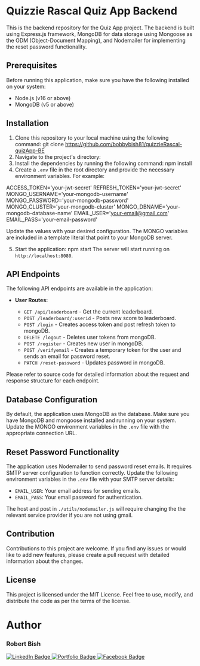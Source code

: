 # Quizzie Rascal Quiz App Backend

This is the backend repository for the Quiz App project. The backend is built using Express.js framework, MongoDB for data storage using Mongoose as the ODM (Object-Document Mapping), and Nodemailer for implementing the reset password functionality.

## Prerequisites

Before running this application, make sure you have the following installed on your system:

- Node.js (v16 or above)
- MongoDB (v5 or above)

## Installation

1. Clone this repository to your local machine using the following command: git clone https://github.com/bobbybish81/quizzieRascal-quizApp-BE
2. Navigate to the project's directory:
3. Install the dependencies by running the following command: npm install
4. Create a `.env` file in the root directory and provide the necessary environment variables. For example:

  ACCESS_TOKEN='your-jwt-secret'
  REFRESH_TOKEN='your-jwt-secret'
  MONGO_USERNAME='your-mongodb-username'
  MONGO_PASSWORD='your-mongodb-password'
  MONGO_CLUSTER='your-mongodb-cluster'
  MONGO_DBNAME='your-mongodb-database-name'
  EMAIL_USER='your-email@gmail.com'
  EMAIL_PASS='your-email-password'

   Update the values with your desired configuration. The MONGO variables are included in a template literal that point to your MongoDB server.

5. Start the application: npm start
   The server will start running on `http://localhost:8080`.

## API Endpoints

The following API endpoints are available in the application:

- **User Routes:**

  - `GET /api/leaderboard` - Get the current leaderboard.
  - `POST /leaderboard/:userid` - Posts new score to leaderboard.
  - `POST /login` - Creates access token and post refresh token to mongoDB.
  - `DELETE /logout` - Deletes user tokens from mongoDB.
  - `POST /register` - Creates new user in mongoDB.
  - `POST /verifyemail` - Creates a temporary token for the user and sends an email for password reset.
  - `PATCH /reset-password` - Updates password in mongoDB.

Please refer to source code for detailed information about the request and response structure for each endpoint.

## Database Configuration

By default, the application uses MongoDB as the database. Make sure you have MongoDB and mongoose installed and running on your system. Update the MONGO environment variables in the `.env` file with the appropriate connection URL.

## Reset Password Functionality

The application uses Nodemailer to send password reset emails. It requires SMTP server configuration to function correctly. Update the following environment variables in the `.env` file with your SMTP server details:

- `EMAIL_USER`: Your email address for sending emails.
- `EMAIL_PASS`: Your email password for authentication.

The host and post in `./utils/nodemailer.js` will require changing the the relevant service provider if you are not using gmail.

## Contribution

Contributions to this project are welcome. If you find any issues or would like to add new features, please create a pull request with detailed information about the changes.

## License

This project is licensed under the MIT License. Feel free to use, modify, and distribute the code as per the terms of the license.

# Author
<h3>Robert Bish</h3>

<a href='https://www.linkedin.com/in/robert-bish-1a6a8637'>
  <img src='https://img.shields.io/badge/LinkedIn-blue?style=for-the-badge&logo=linkedin&logoColor=white' alt='LinkedIn Badge'/>
</a>
<a href='https://robertbishwebdeveloper.com'>
  <img src='https://img.shields.io/badge/Portfolio-darkgreen?style=for-the-badge&logo=portfolio&logoColor=white' alt='Portfolio Badge'/>
</a>
<a href='https://www.facebook.com/robert.bish.9'>
  <img src='https://img.shields.io/badge/Facebook-darkblue?style=for-the-badge&logo=facebook&logoColor=white' alt='Facebook Badge'/>
</a>



